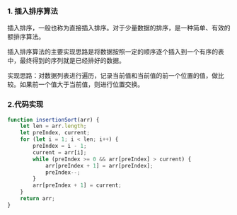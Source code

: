 ### 1. 插入排序算法

插入排序，一般也称为直接插入排序。对于少量数据的排序，是一种简单、有效的额排序算法。

插入排序算法的主要实现思路是将数据按照一定的顺序逐个插入到一个有序的表中，最终得到的序列就是已经排好的数据。

实现思路：对数据列表进行遍历，记录当前值和当前值的前一个位置的值，做比较。如果前一个值大于当前值，则进行位置交换。

### 2.代码实现

```js
function insertionSort(arr) {
    let len = arr.length;
    let preIndex, current;
    for (let i = 1; i < len; i++) {
        preIndex = i - 1;
        current = arr[i];
        while (preIndex >= 0 && arr[preIndex] > current) {
            arr[preIndex + 1] = arr[preIndex];
            preIndex--;
        }
        arr[preIndex + 1] = current;
    }
    return arr;
}
```

